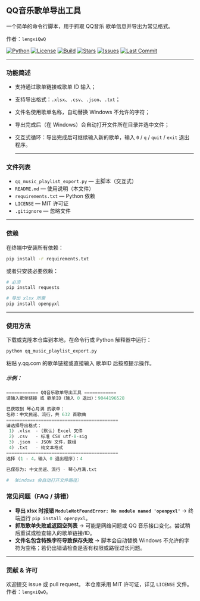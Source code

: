 ## QQ音乐歌单导出工具

一个简单的命令行脚本，用于抓取 QQ音乐 歌单信息并导出为常见格式。

作者：`lengxiQwQ`

[![Python](https://img.shields.io/badge/python-3.8%2B-blue)](https://www.python.org/)
[![License](https://img.shields.io/badge/license-NonCommercial%20MIT-green)](./LICENSE)
[![Build](https://github.com/lengxiQwQ/qqmusic-playlist-exporter/actions/workflows/ci.yml/badge.svg)](https://github.com/lengxiQwQ/qqmusic-playlist-exporter/actions)
[![Stars](https://img.shields.io/github/stars/lengxiQwQ/qqmusic-playlist-exporter?style=social)](https://github.com/lengxiQwQ/qqmusic-playlist-exporter/stargazers)
[![Issues](https://img.shields.io/github/issues/lengxiQwQ/qqmusic-playlist-exporter)](https://github.com/lengxiQwQ/qqmusic-playlist-exporter/issues)
[![Last Commit](https://img.shields.io/github/last-commit/lengxiQwQ/qqmusic-playlist-exporter)](https://github.com/lengxiQwQ/qqmusic-playlist-exporter/commits/main)

---

### 功能简述

- 支持通过歌单链接或歌单 ID 输入；

- 支持导出格式：`.xlsx`、`.csv`、`.json`、`.txt`；

- 文件名使用歌单名称，自动替换 Windows 不允许的字符；

- 导出完成后（在 Windows）会自动打开文件所在目录并选中文件；

- 交互式循环：导出完成后可继续输入新的歌单，输入 `0`  /  `q`  /  `quit`  /  `exit` 退出程序。

  ---

### 文件列表

- `qq_music_playlist_export.py` — 主脚本（交互式）
- `README.md` — 使用说明（本文件）
- `requirements.txt` — Python 依赖
- `LICENSE` — MIT 许可证
- `.gitignore` — 忽略文件

---

### 依赖

在终端中安装所有依赖：

```bash
pip install -r requirements.txt
```

或者只安装必要依赖：

```bash
# 必须
pip install requests

# 导出 xlsx 所需
pip install openpyxl
```

---

### 使用方法

下载或克隆本仓库到本地，在命令行或 Python 解释器中运行：
```bash
python qq_music_playlist_export.py
```

粘贴 y.qq.com 的歌单链接或直接输入 歌单ID 后按照提示操作。

##### 示例：
```python
============ QQ音乐歌单导出工具 ============
请输入歌单链接 或 歌单ID（输入 0 退出）：9044196528

已获取到 琴心月满 的歌单：
名称：中文民谣、流行，共 632 首歌曲
==========================================
请选择导出格式：
 1) .xlsx  - (默认) Excel 文件
 2) .csv   - 标准 CSV utf-8-sig
 3) .json  - JSON 文件，数组
 4) .txt   - 纯文本格式
==========================================
选择 (1 - 4，输入 0 退出程序)：4

已保存为: 中文民谣、流行 - 琴心月满.txt

# （Windows 会自动打开文件路径）
```

### 常见问题（FAQ / 排错）

- **导出 xlsx 时报错 `ModuleNotFoundError: No module named 'openpyxl'`**
   → 终端运行 `pip install openpyxl`。
- **抓取歌单失败或返回空列表**
   → 可能是网络问题或 QQ 音乐接口变化。尝试稍后重试或检查输入的歌单链接/ID。
- **文件名包含特殊字符导致保存失败**
   → 脚本会自动替换 Windows 不允许的字符为空格；若仍出错请检查是否有权限或路径过长问题。

------

### 贡献 & 许可

欢迎提交 issue 或 pull request。
 本仓库采用 MIT 许可证，详见 `LICENSE` 文件。作者：`lengxiQwQ`。


